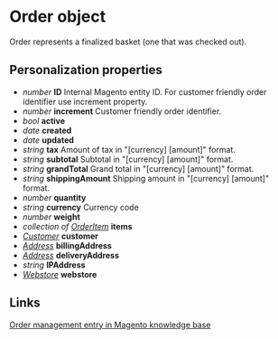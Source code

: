 # Order object

Order represents a finalized basket (one that was checked out). 

## Personalization properties

- _number_ **ID** Internal Magento entity ID. For customer friendly order identifier use increment property.
- _number_ **increment** Customer friendly order identifier.
- _bool_ **active**
- _date_ **created**
- _date_ **updated**
- _string_ **tax** Amount of tax in "[currency] [amount]" format.
- _string_ **subtotal** Subtotal in "[currency] [amount]" format.
- _string_ **grandTotal** Grand total in "[currency] [amount]" format.
- _string_ **shippingAmount** Shipping amount in "[currency] [amount]" format.
- _number_ **quantity**
- _string_ **currency** Currency code
- _number_ **weight**
- _collection of [OrderItem](copernica-docs:MarketingSuite/magento-integration/object/order-item)_ **items**
- _[Customer](copernica-docs:MarketingSuite/magento-integration/object/customer)_ **customer**
- _[Address](copernica-docs:MarketingSuite/magento-integration/object/address)_ **billingAddress**
- _[Address](copernica-docs:MarketingSuite/magento-integration/object/address)_ **deliveryAddress**
- _string_ **IPAddress**
- _[Webstore](copernica-docs:MarketingSuite/magento-integration/object/webstore)_ **webstore**

## Links

[Order management entry in Magento knowledge base](http://www.magentocommerce.com/wiki/2_-_magento_concepts_and_architecture/order_management#xmind_source_file)
